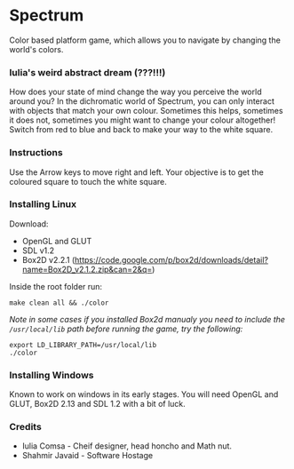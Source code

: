 Spectrum
========

Color based platform game, which allows you to navigate by changing the world's colors.

### Iulia's weird abstract dream (???!!!)

How does your state of mind change the way you perceive the world around you? In the dichromatic world of Spectrum, you can only interact with objects that match your own colour. Sometimes this helps, sometimes it does not, sometimes you might want to change your colour altogether! Switch from red to blue and back to make your way to the white square.

### Instructions
Use the Arrow keys to move right and left. Your objective is to get the coloured square to touch the white square.

### Installing Linux
Download:

 - OpenGL and GLUT
 - SDL v1.2
 - Box2D v2.2.1 (https://code.google.com/p/box2d/downloads/detail?name=Box2D_v2.1.2.zip&can=2&q=)

Inside the root folder run:

    make clean all && ./color
    
*Note in some cases if you installed Box2d manualy you need to include the `/usr/local/lib` path before running the game, try the following:*

    export LD_LIBRARY_PATH=/usr/local/lib
    ./color

### Installing Windows
Known to work on windows in its early stages. You will need OpenGL and GLUT, Box2D 2.13 and SDL 1.2 with a bit of luck.

### Credits
 - Iulia Comsa - Cheif designer, head honcho and Math nut.
 - Shahmir Javaid - Software Hostage
